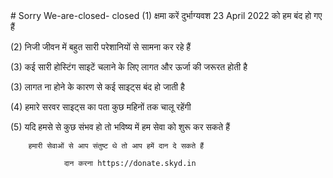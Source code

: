<link href='//donate.skyd.in/favicon.ico' rel='icon' type='image/x-icon'/>
# Sorry We-are-closed-
closed 
(1) क्षमा करें दुर्भाग्यवश 23 April 2022 को हम बंद हो गए हैं

(2) निजी जीवन में बहुत सारी परेशानियों से सामना कर रहे हैं

(3) कई सारी होस्टिंग साइटें चलाने के लिए लागत और ऊर्जा की जरूरत होती है

(3) लागत ना होने के कारण से कई साइट्स बंद हो जाती है

(4) हमारे सरवर साइट्स का पता कुछ महिनों तक चालू रहेंगी

(5) यदि हमसे से कुछ संभव हो तो भविष्य में हम सेवा को शुरू कर सकते हैं


        हमारी सेवाओं से आप संतुष्ट थे तो आप हमें दान दे सकते हैं

                दान करना https://donate.skyd.in       

